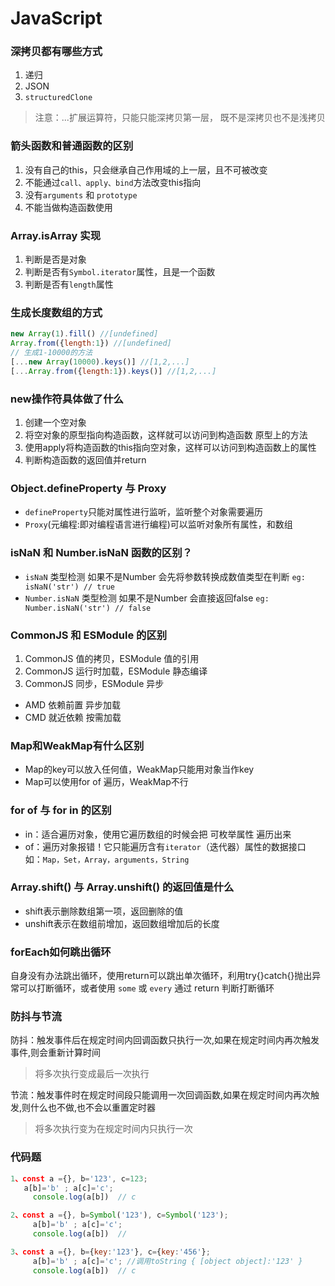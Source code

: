 # JavaScript
### 深拷贝都有哪些方式
1. 递归
2. JSON
3. `structuredClone`
> 注意：...扩展运算符，只能只能深拷贝第一层， 既不是深拷贝也不是浅拷贝
### 箭头函数和普通函数的区别
1. 没有自己的this，只会继承自己作用域的上一层，且不可被改变
2. 不能通过`call、apply、bind`方法改变this指向
3. 没有`arguments` 和 `prototype`
4. 不能当做构造函数使用
		
### Array.isArray  实现
1. 判断是否是对象
2. 判断是否有`Symbol.iterator`属性，且是一个函数
3. 判断是否有`length`属性
		
### 生成长度数组的方式
```js
new Array(1).fill() //[undefined]
Array.from({length:1}) //[undefined]
// 生成1-10000的方法
[...new Array(10000).keys()] //[1,2,...]
[...Array.from({length:1}).keys()] //[1,2,...]
```

### new操作符具体做了什么
1. 创建一个空对象
2. 将空对象的原型指向构造函数，这样就可以访问到构造函数 原型上的方法
3. 使用apply将构造函数的this指向空对象，这样可以访问到构造函数上的属性
4. 判断构造函数的返回值并return 
	
### Object.defineProperty 与 Proxy
- `defineProperty`只能对属性进行监听，监听整个对象需要遍历 
- `Proxy`(元编程:即对编程语言进行编程)可以监听对象所有属性，和数组
	
### isNaN 和 Number.isNaN 函数的区别？
- `isNaN` 类型检测 如果不是Number 会先将参数转换成数值类型在判断	`eg: isNaN('str') // true`
- `Number.isNaN` 类型检测 如果不是Number 会直接返回false  `eg: Number.isNaN('str') // false`
		
### CommonJS 和 ESModule 的区别
1. CommonJS 值的拷贝，ESModule 值的引用
2. CommonJS 运行时加载，ESModule 静态编译
3. CommonJS 同步，ESModule 异步
- AMD  依赖前置  异步加载
- CMD  就近依赖  按需加载

###  Map和WeakMap有什么区别
- Map的key可以放入任何值，WeakMap只能用对象当作key
- Map可以使用for of 遍历，WeakMap不行

### for of 与 for in 的区别
- in：适合遍历对象，使用它遍历数组的时候会把 可枚举属性 遍历出来
- of：遍历对象报错！它只能遍历含有`iterator`（迭代器）属性的数据接口 如：`Map，Set，Array，arguments，String`

### Array.shift() 与 Array.unshift() 的返回值是什么
- shift表示删除数组第一项，返回删除的值
- unshift表示在数组前增加，返回数组增加后的长度

### forEach如何跳出循环
自身没有办法跳出循环，使用return可以跳出单次循环，利用try{}catch{}抛出异常可以打断循环，或者使用 `some` 或 `every` 通过 return 判断打断循环

### 防抖与节流
 防抖：触发事件后在规定时间内回调函数只执行一次,如果在规定时间内再次触发事件,则会重新计算时间
>  将多次执行变成最后一次执行
    
节流：触发事件时在规定时间段只能调用一次回调函数,如果在规定时间内再次触发,则什么也不做,也不会以重置定时器
> 将多次执行变为在规定时间内只执行一次
	
### 代码题
```js
1、const a ={}, b='123', c=123;
   a[b]='b' ; a[c]='c'; 
	 console.log(a[b])  // c

2、const a ={}, b=Symbol('123'), c=Symbol('123');
	 a[b]='b' ; a[c]='c';
	 console.log(a[b])  // 

3、const a ={}, b={key:'123'}, c={key:'456'};
	 a[b]='b' ; a[c]='c'; //调用toString { [object object]:'123' }
	 console.log(a[b])  // c 
```
			 